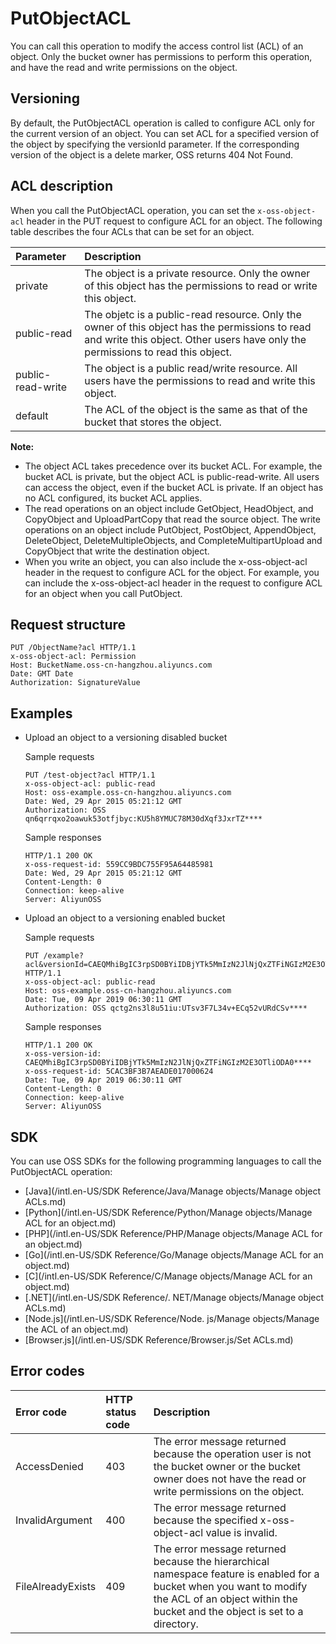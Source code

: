 # PutObjectACL

You can call this operation to modify the access control list \(ACL\) of an object. Only the bucket owner has permissions to perform this operation, and have the read and write permissions on the object.

## Versioning

By default, the PutObjectACL operation is called to configure ACL only for the current version of an object. You can set ACL for a specified version of the object by specifying the versionId parameter. If the corresponding version of the object is a delete marker, OSS returns 404 Not Found.

## ACL description

When you call the PutObjectACL operation, you can set the `x-oss-object-acl` header in the PUT request to configure ACL for an object. The following table describes the four ACLs that can be set for an object.

|Parameter|Description|
|:--------|:----------|
|private|The object is a private resource. Only the owner of this object has the permissions to read or write this object.|
|public-read|The objetc is a public-read resource. Only the owner of this object has the permissions to read and write this object. Other users have only the permissions to read this object.|
|public-read-write|The object is a public read/write resource. All users have the permissions to read and write this object.|
|default|The ACL of the object is the same as that of the bucket that stores the object.|

**Note:**

-   The object ACL takes precedence over its bucket ACL. For example, the bucket ACL is private, but the object ACL is public-read-write. All users can access the object, even if the bucket ACL is private. If an object has no ACL configured, its bucket ACL applies.
-   The read operations on an object include GetObject, HeadObject, and CopyObject and UploadPartCopy that read the source object. The write operations on an object include PutObject, PostObject, AppendObject, DeleteObject, DeleteMultipleObjects, and CompleteMultipartUpload and CopyObject that write the destination object.
-   When you write an object, you can also include the x-oss-object-acl header in the request to configure ACL for the object. For example, you can include the x-oss-object-acl header in the request to configure ACL for an object when you call PutObject.

## Request structure

```
PUT /ObjectName?acl HTTP/1.1
x-oss-object-acl: Permission
Host: BucketName.oss-cn-hangzhou.aliyuncs.com
Date: GMT Date
Authorization: SignatureValue
```

## Examples

-   Upload an object to a versioning disabled bucket

    Sample requests

    ```
    PUT /test-object?acl HTTP/1.1
    x-oss-object-acl: public-read
    Host: oss-example.oss-cn-hangzhou.aliyuncs.com
    Date: Wed, 29 Apr 2015 05:21:12 GMT
    Authorization: OSS qn6qrrqxo2oawuk53otfjbyc:KU5h8YMUC78M30dXqf3JxrTZ****
    ```

    Sample responses

    ```
    HTTP/1.1 200 OK
    x-oss-request-id: 559CC9BDC755F95A64485981
    Date: Wed, 29 Apr 2015 05:21:12 GMT
    Content-Length: 0
    Connection: keep-alive
    Server: AliyunOSS
    ```

-   Upload an object to a versioning enabled bucket

    Sample requests

    ```
    PUT /example?acl&versionId=CAEQMhiBgIC3rpSD0BYiIDBjYTk5MmIzN2JlNjQxZTFiNGIzM2E3OTliODA0**** HTTP/1.1
    x-oss-object-acl: public-read
    Host: oss-example.oss-cn-hangzhou.aliyuncs.com
    Date: Tue, 09 Apr 2019 06:30:11 GMT
    Authorization: OSS qctg2ns3l8u51iu:UTsv3F7L34v+ECq52vURdCSv****
    ```

    Sample responses

    ```
    HTTP/1.1 200 OK
    x-oss-version-id: CAEQMhiBgIC3rpSD0BYiIDBjYTk5MmIzN2JlNjQxZTFiNGIzM2E3OTliODA0****
    x-oss-request-id: 5CAC3BF3B7AEADE017000624
    Date: Tue, 09 Apr 2019 06:30:11 GMT
    Content-Length: 0
    Connection: keep-alive
    Server: AliyunOSS
    ```


## SDK

You can use OSS SDKs for the following programming languages to call the PutObjectACL operation:

-   [Java](/intl.en-US/SDK Reference/Java/Manage objects/Manage object ACLs.md)
-   [Python](/intl.en-US/SDK Reference/Python/Manage objects/Manage ACL for an object.md)
-   [PHP](/intl.en-US/SDK Reference/PHP/Manage objects/Manage ACL for an object.md)
-   [Go](/intl.en-US/SDK Reference/Go/Manage objects/Manage ACL for an object.md)
-   [C](/intl.en-US/SDK Reference/C/Manage objects/Manage ACL for an object.md)
-   [.NET](/intl.en-US/SDK Reference/. NET/Manage objects/Manage object ACLs.md)
-   [Node.js](/intl.en-US/SDK Reference/Node. js/Manage objects/Manage the ACL of an object.md)
-   [Browser.js](/intl.en-US/SDK Reference/Browser.js/Set ACLs.md)

## Error codes

|Error code|HTTP status code|Description|
|:---------|:---------------|:----------|
|AccessDenied|403|The error message returned because the operation user is not the bucket owner or the bucket owner does not have the read or write permissions on the object.|
|InvalidArgument|400|The error message returned because the specified x-oss-object-acl value is invalid.|
|FileAlreadyExists|409|The error message returned because the hierarchical namespace feature is enabled for a bucket when you want to modify the ACL of an object within the bucket and the object is set to a directory.|

